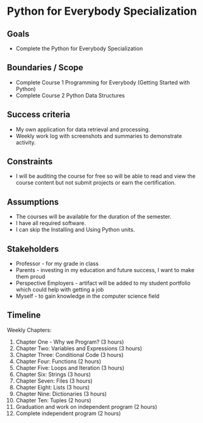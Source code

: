 # Python for Everybody Specialization

## Goals </br> 

 - Complete the Python for Everybody Specialization

## Boundaries / Scope </br>

 -  Complete Course 1 Programming for Everybody (Getting Started with Python)</br>
 - Complete Course 2 Python Data Structures</br>
     		 
## Success criteria </br>

 - My own application for data retrieval and processing.
 - Weekly work log with screenshots and summaries to demonstrate activity.

## Constraints </br>

 - I will be auditing the course for free so will be able to read and view the course content but not submit projects or earn the certification.

## Assumptions </br>

- The courses will be available for the duration of the semester.
- I have all required software.
- I can skip the Installing and Using Python units.

## Stakeholders </br>

 - Professor - for my grade in class
 - Parents - investing in my education and future success, I want to make them proud
 - Perspective Employers - artifact will be added to my student portfolio which could help with getting a job
 - Myself - to gain knowledge in the computer science field

## Timeline </br>

Weekly Chapters:

1. Chapter One - Why we Program? (3 hours) </br> 
2. Chapter Two: Variables and Expressions (3 hours) </br> 
3. Chapter Three: Conditional Code (3 hours) </br> 
4. Chapter Four: Functions (2 hours) </br>
5. Chapter Five: Loops and Iteration (3 hours) </br> 
6. Chapter Six: Strings (3 hours) </br> 
7. Chapter Seven: Files (3 hours) </br> 
8. Chapter Eight: Lists (3 hours) </br>
9. Chapter Nine: Dictionaries (3 hours) </br>
10. Chapter Ten: Tuples (2 hours) </br>
11. Graduation and work on independent program (2 hours) </br>
12. Complete independent program (2 hours) </br> 
